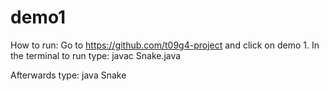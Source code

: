 # demo1
How to run:
Go to https://github.com/t09g4-project and click on demo 1. 
In the terminal to run type: 
javac Snake.java 

Afterwards type:
java Snake 
